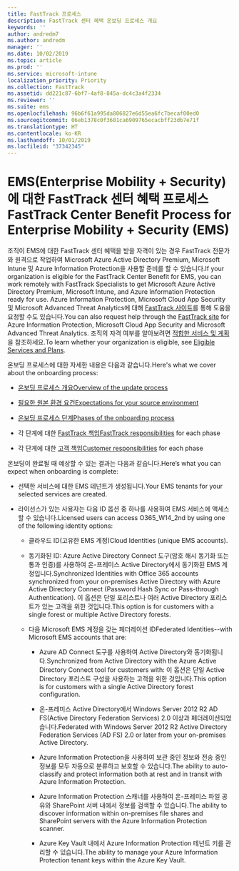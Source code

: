 ```yaml
---
title: FastTrack 프로세스
description: FastTrack 센터 혜택 온보딩 프로세스 개요
keywords: ''
author: andredm7
ms.author: andredm
manager: ''
ms.date: 10/02/2019
ms.topic: article
ms.prod: ''
ms.service: microsoft-intune
localization_priority: Priority
ms.collection: FastTrack
ms.assetid: dd221c87-6bf7-4af8-845a-dc4c3a4f2334
ms.reviewer: ''
ms.suite: ems
ms.openlocfilehash: 96b6f61a995da806827e6d55ea6fc7becaf00ed0
ms.sourcegitcommit: 06eb1378c0f3601ca6909765ecacbff23db7e71f
ms.translationtype: HT
ms.contentlocale: ko-KR
ms.lasthandoff: 10/01/2019
ms.locfileid: "37342345"
---
```

# <a name="fasttrack-center-benefit-process-for-enterprise-mobility--security-ems"></a><span data-ttu-id="34723-103">EMS(Enterprise Mobility + Security)에 대한 FastTrack 센터 혜택 프로세스</span><span class="sxs-lookup"><span data-stu-id="34723-103">FastTrack Center Benefit Process for Enterprise Mobility + Security (EMS)</span></span>
<span data-ttu-id="34723-104">조직이 EMS에 대한 FastTrack 센터 혜택을 받을 자격이 있는 경우 FastTrack 전문가와 원격으로 작업하여 Microsoft Azure Active Directory Premium, Microsoft Intune 및 Azure Information Protection을 사용할 준비를 할 수 있습니다.</span><span class="sxs-lookup"><span data-stu-id="34723-104">If your organization is eligible for the FastTrack Center Benefit for EMS, you can work remotely with FastTrack Specialists to get Microsoft Azure Active Directory Premium, Microsoft Intune, and Azure Information Protection ready for use.</span></span> <span data-ttu-id="34723-105">Azure Information Protection, Microsoft Cloud App Security 및 Microsoft Advanced Threat Analytics에 대해 [FastTrack 사이트](https://www.microsoft.com/fasttrack/microsoft-365/ems)를 통해 도움을 요청할 수도 있습니다.</span><span class="sxs-lookup"><span data-stu-id="34723-105">You can also request help through the [FastTrack site](https://www.microsoft.com/fasttrack/microsoft-365/ems) for Azure Information Protection, Microsoft Cloud App Security and Microsoft Advanced Threat Analytics.</span></span> <span data-ttu-id="34723-106">조직의 자격 여부를 알아보려면 [적합한 서비스 및 계획](M365-eligible-services-and-plans.md)을 참조하세요.</span><span class="sxs-lookup"><span data-stu-id="34723-106">To learn whether your organization is eligible, see [Eligible Services and Plans](M365-eligible-services-and-plans.md).</span></span>


<span data-ttu-id="34723-107">온보딩 프로세스에 대한 자세한 내용은 다음과 같습니다.</span><span class="sxs-lookup"><span data-stu-id="34723-107">Here's what we cover about the onboarding process:</span></span>

-   [<span data-ttu-id="34723-108">온보딩 프로세스 개요</span><span class="sxs-lookup"><span data-stu-id="34723-108">Overview of the update process</span></span>](EMS-fasttrack-benefit-overview.md)

-   [<span data-ttu-id="34723-109">필요한 원본 환경 요건</span><span class="sxs-lookup"><span data-stu-id="34723-109">Expectations for your source environment</span></span>](EMS-source-environment-expectations.md)

-   [<span data-ttu-id="34723-110">온보딩 프로세스 단계</span><span class="sxs-lookup"><span data-stu-id="34723-110">Phases of the onboarding process</span></span>](EMS-onboarding-phases.md)

-   <span data-ttu-id="34723-111">각 단계에 대한 [FastTrack 책임](EMS-fasttrack-responsibilities.md)</span><span class="sxs-lookup"><span data-stu-id="34723-111">[FastTrack responsibilities](EMS-fasttrack-responsibilities.md) for each phase</span></span>

-   <span data-ttu-id="34723-112">각 단계에 대한 [고객 책임](EMS-your-responsibilities.md)</span><span class="sxs-lookup"><span data-stu-id="34723-112">[Customer responsibilities](EMS-your-responsibilities.md) for each phase</span></span>

<span data-ttu-id="34723-113">온보딩이 완료될 때 예상할 수 있는 결과는 다음과 같습니다.</span><span class="sxs-lookup"><span data-stu-id="34723-113">Here’s what you can expect when onboarding is complete:</span></span>

-   <span data-ttu-id="34723-114">선택한 서비스에 대한 EMS 테넌트가 생성됩니다.</span><span class="sxs-lookup"><span data-stu-id="34723-114">Your EMS tenants for your selected services are created.</span></span>

-   <span data-ttu-id="34723-115">라이선스가 있는 사용자는 다음 ID 옵션 중 하나를 사용하여 EMS 서비스에 액세스할 수 있습니다.</span><span class="sxs-lookup"><span data-stu-id="34723-115">Licensed users can access O365_W14_2nd by using one of the following identity options:</span></span>

    -   <span data-ttu-id="34723-116">클라우드 ID(고유한 EMS 계정)</span><span class="sxs-lookup"><span data-stu-id="34723-116">Cloud Identities (unique EMS accounts).</span></span>

    -   <span data-ttu-id="34723-117">동기화된 ID: Azure Active Directory Connect 도구(암호 해시 동기화 또는 통과 인증)를 사용하여 온-프레미스 Active Directory에서 동기화된 EMS 계정입니다.</span><span class="sxs-lookup"><span data-stu-id="34723-117">Synchronized Identities with Office 365 accounts synchronized from your on-premises Active Directory with Azure Active Directory Connect (Password Hash Sync or Pass-through Authentication).</span></span> <span data-ttu-id="34723-118">이 옵션은 단일 포리스트나 여러 Active Directory 포리스트가 있는 고객을 위한 것입니다.</span><span class="sxs-lookup"><span data-stu-id="34723-118">This option is for customers with a single forest or multiple Active Directory forests.</span></span>

    -   <span data-ttu-id="34723-119">다음 Microsoft EMS 계정을 갖는 페더레이션 ID</span><span class="sxs-lookup"><span data-stu-id="34723-119">Federated Identities--with Microsoft EMS accounts that are:</span></span>

        -   <span data-ttu-id="34723-120">Azure AD Connect 도구를 사용하여 Active Directory와 동기화됩니다.</span><span class="sxs-lookup"><span data-stu-id="34723-120">Synchronized from Active Directory with the Azure Active Directory Connect tool for customers with:</span></span> <span data-ttu-id="34723-121">이 옵션은 단일 Active Directory 포리스트 구성을 사용하는 고객을 위한 것입니다.</span><span class="sxs-lookup"><span data-stu-id="34723-121">This option is for customers with a single Active Directory forest configuration.</span></span>

        -   <span data-ttu-id="34723-122">온-프레미스 Active Directory에서 Windows Server 2012 R2 AD FS(Active Directory Federation Services) 2.0 이상과 페더레이션되었습니다.</span><span class="sxs-lookup"><span data-stu-id="34723-122">Federated with Windows Server 2012 R2 Active Directory Federation Services (AD FS) 2.0 or later from your on-premises Active Directory.</span></span>

        -   <span data-ttu-id="34723-123">Azure Information Protection을 사용하여 보관 중인 정보와 전송 중인 정보를 모두 자동으로 분류하고 보호할 수 있습니다.</span><span class="sxs-lookup"><span data-stu-id="34723-123">The ability to auto-classify and protect information both at rest and in transit with Azure Information Protection.</span></span> 

        -   <span data-ttu-id="34723-124">Azure Information Protection 스캐너를 사용하여 온-프레미스 파일 공유와 SharePoint 서버 내에서 정보를 검색할 수 있습니다.</span><span class="sxs-lookup"><span data-stu-id="34723-124">The ability to discover information within on-premises file shares and SharePoint servers with the Azure Information Protection scanner.</span></span> 

        -   <span data-ttu-id="34723-125">Azure Key Vault 내에서 Azure Information Protection 테넌트 키를 관리할 수 있습니다.</span><span class="sxs-lookup"><span data-stu-id="34723-125">The ability to manage your Azure Information Protection tenant keys within the Azure Key Vault.</span></span> 
